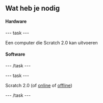 ## Wat heb je nodig

#### Hardware

--- task ---

Een computer die Scratch 2.0 kan uitvoeren

#### Software

--- /task ---

--- task ---

Scratch 2.0 (of [online](https://scratch.mit.edu/projects/editor/) of [offline](https://scratch.mit.edu/scratch2download/))

--- /task ---